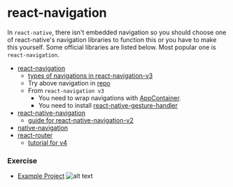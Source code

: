 # react-navigation
In `react-native`, there isn't embedded navigation so you should choose one of react-native's navigation libraries to function this or you have to make this yourself.
Some official libraries are listed below. Most popular one is `react-navigation`.
* [react-navigation](https://reactnavigation.org/)
  - [types of navigations in react-navigation-v3](https://medium.com/@dooboolab/type-of-navigations-in-react-navigation-v3-8ca9684170a4)
  - Try above navigation in [repo](https://github.com/dooboolab/react-navigation-v3-example)
  - From `react-navigation v3`
    + You need to wrap navigations with [AppContainer](https://reactnavigation.org/docs/en/app-containers.html).
    + You need to install [react-native-gesture-handler](https://github.com/kmagiera/react-native-gesture-handler)
* [react-native-navigation](https://github.com/wix/react-native-navigation)
  - [guide for react-native-navigation-v2](https://medium.com/react-native-training/react-native-navigation-v2-by-wix-getting-started-7d647e944132)
* [native-navigation](https://github.com/airbnb/native-navigation)
* [react-router](https://reacttraining.com/react-router/core/guides/philosophy)
  - [tutorial for v4](https://medium.com/@jschloer/react-router-v4-with-react-native-5f2005ab2a72)

### Exercise
* [Example Project](https://github.com/dooboolab/react-native-training/blob/master/react-navigation-ex)
![alt text](https://github.com/dooboolab/react-native-training/blob/master/react-navigation-ex/navigation%20screens%20structure.png)
